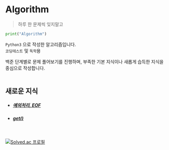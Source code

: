# Algorithm

> 하루 한 문제씩 잊지말고

```python
print("Algorithm")
```

`Python3` 으로 작성한 알고리즘입니다.<br>
`코딩테스트` 및 `독학`용<br>

백준 단계별로 문제 풀어보기를 진행하며, 부족한 기본 지식이나 새롭게 습득한 지식을 중심으로 작성합니다.
<br>
<br>

## 새로운 지식

- ##### [예외처리, EOF](https://github.com/devkwonsehoon/Algorithm/wiki/EOF,-%EC%98%88%EC%99%B8%EC%B2%98%EB%A6%AC)
- ##### [get()]()

<br>

[![Solved.ac 프로필](http://mazassumnida.wtf/api/v2/generate_badge?boj=devkwonsehoon)](https://solved.ac/devkwonsehoon)
